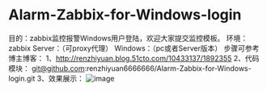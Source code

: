  # Alarm-Zabbix-for-Windows-login
目的：zabbix监控报警Windows用户登陆，欢迎大家提交监控模板。
环境：
zabbix Server：（可proxy代理）
Windows：（pc或者Server版本）
步骤可参考博主博客：
1、http://renzhiyuan.blog.51cto.com/10433137/1892355
2、代码模块：
git@github.com:renzhiyuan6666666/Alarm-Zabbix-for-Windows-login.git
3、效果展示：
![image](https://s4.51cto.com/wyfs02/M01/92/59/wKiom1j-wzrxNikIAAC1_oVSFrg715.png)
   
